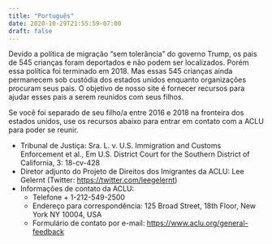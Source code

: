```yaml
---
title: "Português"
date: 2020-10-29T21:55:59-07:00
draft: false
---
```


Devido a política de migração “sem tolerância” do governo Trump, os pais de 545 crianças foram deportados e não podem ser localizados. Porém essa política foi terminado em 2018. Mas essas 545 crianças ainda permanecem sob custódia dos  estados unidos enquanto organizações procuram seus pais. O objetivo de nosso site é fornecer recursos para ajudar esses pais a serem reunidos com seus filhos.

Se você foi separado de seu filho/a entre 2016 e 2018 na fronteira dos estados unidos, use os recursos abaixo para entrar em contato com a ACLU para poder se reunir.

* Tribunal de Justiça: Sra. L. v. U.S. Immigration and Customs Enforcement et al., Em U.S. District Court for the Southern District of California, 3: 18-cv-428
* Diretor adjunto do Projeto de Direitos dos Imigrantes da ACLU: Lee Gelernt (Twitter: https://twitter.com/leegelernt)
* Informações de contato da ACLU:
    * Telefone + 1-212-549-2500
    * Endereço para correspondência: 125 Broad Street, 18th Floor, New York NY 10004, USA
    * Formulário de contato por e-mail: https://www.aclu.org/general-feedback